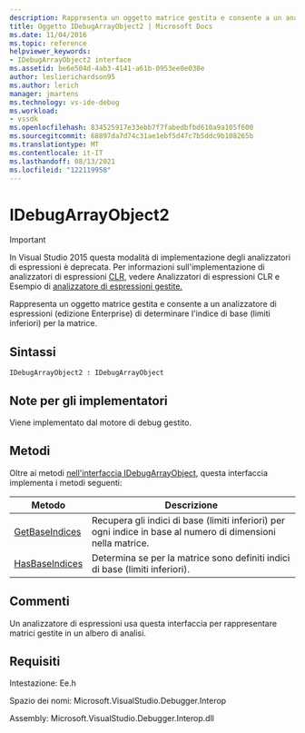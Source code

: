 ```yaml
---
description: Rappresenta un oggetto matrice gestita e consente a un analizzatore di espressioni (edizione Enterprise) di determinare l'indice di base (limiti inferiori) per la matrice.
title: Oggetto IDebugArrayObject2 | Microsoft Docs
ms.date: 11/04/2016
ms.topic: reference
helpviewer_keywords:
- IDebugArrayObject2 interface
ms.assetid: be6e504d-4ab3-4141-a61b-0953ee0e038e
author: leslierichardson95
ms.author: lerich
manager: jmartens
ms.technology: vs-ide-debug
ms.workload:
- vssdk
ms.openlocfilehash: 834525917e33ebb7f7fabedbfbd610a9a105f600
ms.sourcegitcommit: 68897da7d74c31ae1ebf5d47c7b5ddc9b108265b
ms.translationtype: MT
ms.contentlocale: it-IT
ms.lasthandoff: 08/13/2021
ms.locfileid: "122119958"
---
```

# <a name="idebugarrayobject2"></a>IDebugArrayObject2
> [!IMPORTANT]
> In Visual Studio 2015 questa modalità di implementazione degli analizzatori di espressioni è deprecata. Per informazioni sull'implementazione di analizzatori di espressioni [CLR,](https://github.com/Microsoft/ConcordExtensibilitySamples/wiki/CLR-Expression-Evaluators) vedere Analizzatori di espressioni CLR e Esempio di [analizzatore di espressioni gestite.](https://github.com/Microsoft/ConcordExtensibilitySamples/wiki/Managed-Expression-Evaluator-Sample)

 Rappresenta un oggetto matrice gestita e consente a un analizzatore di espressioni (edizione Enterprise) di determinare l'indice di base (limiti inferiori) per la matrice.

## <a name="syntax"></a>Sintassi

```
IDebugArrayObject2 : IDebugArrayObject
```

## <a name="notes-for-implementers"></a>Note per gli implementatori
 Viene implementato dal motore di debug gestito.

## <a name="methods"></a>Metodi
 Oltre ai metodi [nell'interfaccia IDebugArrayObject,](../../../extensibility/debugger/reference/idebugarrayobject.md) questa interfaccia implementa i metodi seguenti:

|Metodo|Descrizione|
|------------|-----------------|
|[GetBaseIndices](../../../extensibility/debugger/reference/idebugarrayobject2-getbaseindices.md)|Recupera gli indici di base (limiti inferiori) per ogni indice in base al numero di dimensioni nella matrice.|
|[HasBaseIndices](../../../extensibility/debugger/reference/idebugarrayobject2-hasbaseindices.md)|Determina se per la matrice sono definiti indici di base (limiti inferiori).|

## <a name="remarks"></a>Commenti
 Un analizzatore di espressioni usa questa interfaccia per rappresentare matrici gestite in un albero di analisi.

## <a name="requirements"></a>Requisiti
 Intestazione: Ee.h

 Spazio dei nomi: Microsoft.VisualStudio.Debugger.Interop

 Assembly: Microsoft.VisualStudio.Debugger.Interop.dll
